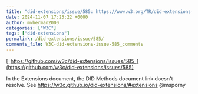 ```yaml
---
title: "did-extensions/issue/585: https://www.w3.org/TR/did-extensions-methods/ is unresolvable "
date: 2024-11-07 17:23:22 +0000
author: mwherman2000
categories: ["W3C"]
tags: ["did-extensions"]
permalink: /did-extensions/issue/585/
comments_file: W3C-did-extensions-issue-585_comments
---
```


[_https://github.com/w3c/did-extensions/issues/585_](https://github.com/w3c/did-extensions/issues/585)

In the Extensions document, the DID Methods document link doesn't resolve.
See https://w3c.github.io/did-extensions/#extensions
@msporny 